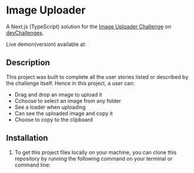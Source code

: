 # Image Uploader

A Next.js (TypeScript) solution for the [Image Uploader Challenge](https://devchallenges.io/challenges/O2iGT9yBd6xZBrOcVirx) on [devChallenges](https://devchallenges.io/).

Live demon(version) available at:

## Description

This project was built to complete all the user stories listed or described by the challenge itself. Hence in this project, a user can:

- Drag and drop an image to upload it
- Cchoose to select an image from any folder
- See a loader when uploading
- Can see the uploaded image and copy it
- Choose to copy to the clipboard

## Installation

1. To get this project files locally on your machine, you can clone this repository by running the following command on your terminal or command line:
